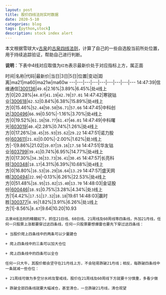 ```yaml
---
layout: post
title: 股价四线法则实时数据
date: 2020-5-10
categories: blog
tags: [python,stock]
description: stock index alert
---
```



本文根据雪球大v[古泉](https://xueqiu.com/u/7148646888)的[古泉四线法则](https://xueqiu.com/7148646888/130498192)，计算了自己的一些自选股当前所处位置，用于持续追踪验证，帮助自己进行判断。

**说明**：下表中4线对应取值为`红色`表示最新价处于对应指标上方，属正面

时间|名称|代码|最新价|当日|3日|5日|位置|变动|距离|ma21|ma60|ma21w|ma60w
---|---|---|---|---|---|---|---|---
14:47:39|信维通信|[300136](https://xueqiu.com/S/SZ300136)|`49.6`|2.16%|3.89%|6.45%|处`4`线上方|0|20.28%|`44.87`|`41.19`|`42.70`|`37.01`
14:47:42|寒锐钴业|[300618](https://xueqiu.com/S/SZ300618)|`62.52`|0.84%|6.38%|15.89%|处`4`线上方|0|15.46%|`52.44`|`50.50`|`56.71`|`57.66`
14:47:45|中科创达|[300496](https://xueqiu.com/S/SZ300496)|`66.99`|0.50%|-1.16%|3.70%|处`4`线上方|0|19.52%|`61.16`|`58.77`|`61.47`|`46.01`
14:47:49|中科曙光|[603019](https://xueqiu.com/S/SH603019)|`40.4`|2.28%|0.74%|1.26%|处`4`线上方|0|17.26%|`38.45`|`35.93`|`35.62`|`29.22`
14:47:51|诺力股份|[603611](https://xueqiu.com/S/SH603611)|`21.02`|0.00%|-2.00%|1.62%|处`3`线上方|-1|9.86%|21.02|`19.07`|`19.16`|`17.58`
14:47:51|华友钴业|[603799](https://xueqiu.com/S/SH603799)|`39.41`|0.74%|6.95%|14.77%|处`4`线上方|0|17.30%|`34.36`|`33.73`|`36.41`|`30.45`
14:47:57|长亮科技|[300348](https://xueqiu.com/S/SZ300348)|`18.17`|4.31%|6.39%|10.68%|处`4`线上方|0|16.80%|`16.53`|`16.29`|`16.64`|`13.29`
14:47:57|盛天网络|[300494](https://xueqiu.com/S/SZ300494)|`22.99`|-0.13%|6.26%|22.53%|处`4`线上方|0|51.48%|`16.95`|`15.02`|`15.40`|`13.70`
14:48:03|金证股份|[600446](https://xueqiu.com/S/SH600446)|`18.91`|0.75%|3.28%|4.34%|处`3`线上方|1|4.42%|`17.51`|`17.32`|`18.18`|19.61
14:48:03|赢时胜|[300377](https://xueqiu.com/S/SZ300377)|`8.95`|1.82%|3.91%|6.26%|处`1`线上方|1|-8.56%|`8.67`|9.64|10.20|10.93

```
古泉4线法则的精髓如下。抓住21日线、60日线、21周线及60周线等四条线，外加21月线，任何一只股票上涨都要穿过这四条线，任何一只股票要想爆雷也要先下穿过这四条线：

+ 当股价爬上四条线中的两条可以少量建仓

+ 爬上四条线中的三条可以加大仓位

+ 爬上四条线中的四条可以全仓

任何一只大牛，其股价都会坚守在21月线上方，不会轻易跌破21月线；相反，每跌破四条线中一条就减一些仓位：

+ 21周线可做为多空分水岭及警戒线，股价在21周线及60周线下方就要十分慎重，多看少做

+ 跌破全部四条线就要大幅减仓，甚至清仓，一旦跌破21月线，清仓观望
```